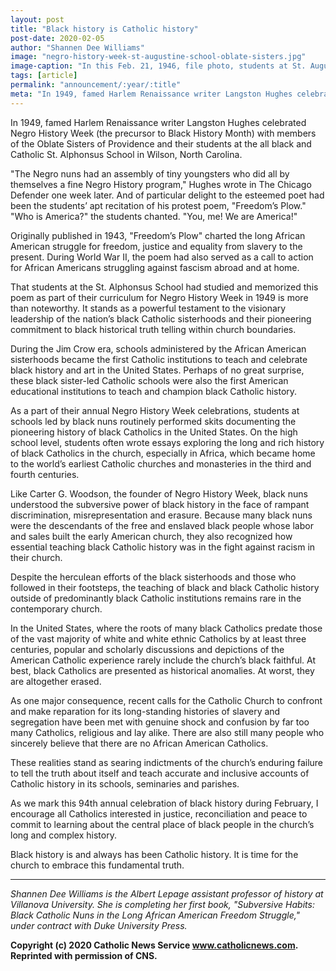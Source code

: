 ```yaml
---
layout: post
title: "Black history is Catholic history"
post-date: 2020-02-05
author: "Shannen Dee Williams"
image: "negro-history-week-st-augustine-school-oblate-sisters.jpg"
image-caption: "In this Feb. 21, 1946, file photo, students at St. Augustine School in Washington, led by the Oblate Sisters of Providence, participate in Negro History Week; the precursor to Black History Month, observed each February. (CNS photo/courtesy Oblate Sisters of Providence)"
tags: [article]
permalink: "announcement/:year/:title"
meta: "In 1949, famed Harlem Renaissance writer Langston Hughes celebrated Negro History Week (the precursor to Black History Month) with members of the Oblate Sisters of Providence and their students at the all black and Catholic St. Alphonsus School in Wilson, North Carolina."
---
```


In 1949, famed Harlem Renaissance writer Langston Hughes celebrated Negro History Week (the precursor to Black History Month) with members of the Oblate Sisters of Providence and their students at the all black and Catholic St. Alphonsus School in Wilson, North Carolina.

"The Negro nuns had an assembly of tiny youngsters who did all by themselves a fine Negro History program," Hughes wrote in The Chicago Defender one week later. And of particular delight to the esteemed poet had been the students’ apt recitation of his protest poem, "Freedom’s Plow."
"Who is America?" the students chanted. "You, me! We are America!"

Originally published in 1943, "Freedom’s Plow" charted the long African American struggle for freedom, justice and equality from slavery to the present. During World War II, the poem had also served as a call to action for African Americans struggling against fascism abroad and at home.

That students at the St. Alphonsus School had studied and memorized this poem as part of their curriculum for Negro History Week in 1949 is more than noteworthy. It stands as a powerful testament to the visionary leadership of the nation’s black Catholic sisterhoods and their pioneering commitment to black historical truth telling within church boundaries.

During the Jim Crow era, schools administered by the African American sisterhoods became the first Catholic institutions to teach and celebrate black history and art in the United States. Perhaps of no great surprise, these black sister-led Catholic schools were also the first American educational institutions to teach and champion black Catholic history.

As a part of their annual Negro History Week celebrations, students at schools led by black nuns routinely performed skits documenting the pioneering history of black Catholics in the United States. On the high school level, students often wrote essays exploring the long and rich history of black Catholics in the church, especially in Africa, which became home to the world’s earliest Catholic churches and monasteries in the third and fourth centuries.

Like Carter G. Woodson, the founder of Negro History Week, black nuns understood the subversive power of black history in the face of rampant discrimination, misrepresentation and erasure. Because many black nuns were the descendants of the free and enslaved black people whose labor and sales built the early American church, they also recognized how essential teaching black Catholic history was in the fight against racism in their church.

Despite the herculean efforts of the black sisterhoods and those who followed in their footsteps, the teaching of black and black Catholic history outside of predominantly black Catholic institutions remains rare in the contemporary church.

In the United States, where the roots of many black Catholics predate those of the vast majority of white and white ethnic Catholics by at least three centuries, popular and scholarly discussions and depictions of the American Catholic experience rarely include the church’s black faithful. At best, black Catholics are presented as historical anomalies. At worst, they are altogether erased.

As one major consequence, recent calls for the Catholic Church to confront and make reparation for its long-standing histories of slavery and segregation have been met with genuine shock and confusion by far too many Catholics, religious and lay alike. There are also still many people who sincerely believe that there are no African American Catholics.

These realities stand as searing indictments of the church’s enduring failure to tell the truth about itself and teach accurate and inclusive accounts of Catholic history in its schools, seminaries and parishes.

As we mark this 94th annual celebration of black history during February, I encourage all Catholics interested in justice, reconciliation and peace to commit to learning about the central place of black people in the church’s long and complex history.

Black history is and always has been Catholic history. It is time for the church to embrace this fundamental truth.

___

*Shannen Dee Williams is the Albert Lepage assistant professor of history at Villanova University. She is completing her first book, "Subversive Habits: Black Catholic Nuns in the Long African American Freedom Struggle," under contract with Duke University Press.*


**Copyright (c) 2020 Catholic News Service <a href="https://www.catholicnews.com" target="_blank">www.catholicnews.com</a>. Reprinted with permission of CNS.**